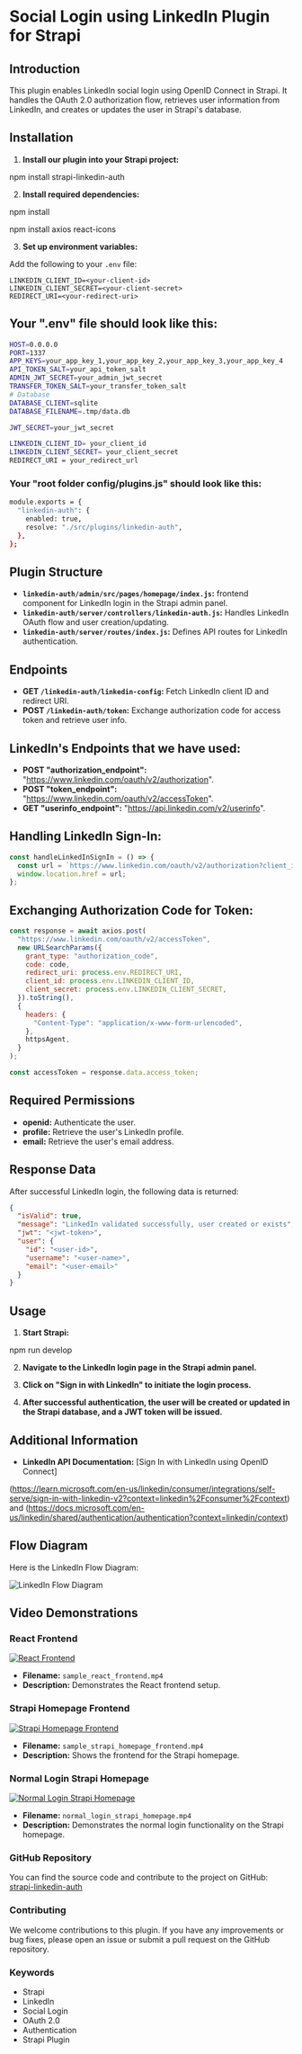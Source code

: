# Social Login using LinkedIn Plugin for Strapi

## Introduction

This plugin enables LinkedIn social login using OpenID Connect in Strapi. It handles the OAuth 2.0 authorization flow, retrieves user information from LinkedIn, and creates or updates the user in Strapi's database.

## Installation

1. **Install our plugin into your Strapi project:**

npm install strapi-linkedin-auth

2. **Install required dependencies:**

npm install

npm install axios react-icons

3. **Set up environment variables:**

Add the following to your `.env` file:

```env
LINKEDIN_CLIENT_ID=<your-client-id>
LINKEDIN_CLIENT_SECRET=<your-client-secret>
REDIRECT_URI=<your-redirect-uri>
```

## Your ".env" file should look like this:

```bash
HOST=0.0.0.0
PORT=1337
APP_KEYS=your_app_key_1,your_app_key_2,your_app_key_3,your_app_key_4
API_TOKEN_SALT=your_api_token_salt
ADMIN_JWT_SECRET=your_admin_jwt_secret
TRANSFER_TOKEN_SALT=your_transfer_token_salt
# Database
DATABASE_CLIENT=sqlite
DATABASE_FILENAME=.tmp/data.db

JWT_SECRET=your_jwt_secret

LINKEDIN_CLIENT_ID= your_client_id
LINKEDIN_CLIENT_SECRET= your_client_secret
REDIRECT_URI = your_redirect_url

```

### Your "root folder config/plugins.js" should look like this:

```bash
module.exports = {
  "linkedin-auth": {
    enabled: true,
    resolve: "./src/plugins/linkedin-auth",
  },
};

```

## Plugin Structure

- **`linkedin-auth/admin/src/pages/homepage/index.js`:** frontend component for LinkedIn login in the Strapi admin panel.
- **`linkedin-auth/server/controllers/linkedin-auth.js`:** Handles LinkedIn OAuth flow and user creation/updating.
- **`linkedin-auth/server/routes/index.js`:** Defines API routes for LinkedIn authentication.

## Endpoints

- **GET `/linkedin-auth/linkedin-config`:** Fetch LinkedIn client ID and redirect URI.
- **POST `/linkedin-auth/token`:** Exchange authorization code for access token and retrieve user info.

## LinkedIn's Endpoints that we have used:

- **POST "authorization_endpoint":** "https://www.linkedin.com/oauth/v2/authorization".
- **POST "token_endpoint":** "https://www.linkedin.com/oauth/v2/accessToken".
- **GET "userinfo_endpoint":** "https://api.linkedin.com/v2/userinfo".

## Handling LinkedIn Sign-In:

```javascript
const handleLinkedInSignIn = () => {
  const url = `https://www.linkedin.com/oauth/v2/authorization?client_id=${clientId}&redirect_uri=${redirectUri}&response_type=code&scope=openid%20profile%20email`;
  window.location.href = url;
};
```

## Exchanging Authorization Code for Token:

```javascript
const response = await axios.post(
  "https://www.linkedin.com/oauth/v2/accessToken",
  new URLSearchParams({
    grant_type: "authorization_code",
    code: code,
    redirect_uri: process.env.REDIRECT_URI,
    client_id: process.env.LINKEDIN_CLIENT_ID,
    client_secret: process.env.LINKEDIN_CLIENT_SECRET,
  }).toString(),
  {
    headers: {
      "Content-Type": "application/x-www-form-urlencoded",
    },
    httpsAgent,
  }
);

const accessToken = response.data.access_token;
```

## Required Permissions

- **openid:** Authenticate the user.
- **profile:** Retrieve the user's LinkedIn profile.
- **email:** Retrieve the user's email address.

## Response Data

After successful LinkedIn login, the following data is returned:

```json
{
  "isValid": true,
  "message": "LinkedIn validated successfully, user created or exists",
  "jwt": "<jwt-token>",
  "user": {
    "id": "<user-id>",
    "username": "<user-name>",
    "email": "<user-email>"
  }
}
```

## Usage

1. **Start Strapi:**

npm run develop

2. **Navigate to the LinkedIn login page in the Strapi admin panel.**

3. **Click on "Sign in with LinkedIn" to initiate the login process.**

4. **After successful authentication, the user will be created or updated in the Strapi database, and a JWT token will be issued.**

## Additional Information

- **LinkedIn API Documentation:** [Sign In with LinkedIn using OpenID Connect]

(https://learn.microsoft.com/en-us/linkedin/consumer/integrations/self-serve/sign-in-with-linkedin-v2?context=linkedin%2Fconsumer%2Fcontext)
and
(https://docs.microsoft.com/en-us/linkedin/shared/authentication/authentication?context=linkedin/context)

## Flow Diagram

Here is the LinkedIn Flow Diagram:

![LinkedIn Flow Diagram](https://github.com/madhanadithya/strapi-plugin-for-login-using-linkedin/blob/main/linkedIn_FlowDiagram_new.png)

## Video Demonstrations

### React Frontend

[![React Frontend](https://img.youtube.com/vi/APzxc7gaYZQ/0.jpg)](https://youtu.be/APzxc7gaYZQ)

- **Filename:** `sample_react_frontend.mp4`
- **Description:** Demonstrates the React frontend setup.

### Strapi Homepage Frontend

[![Strapi Homepage Frontend](https://img.youtube.com/vi/sqhUxJA_qJI/0.jpg)](https://youtu.be/sqhUxJA_qJI)

- **Filename:** `sample_strapi_homepage_frontend.mp4`
- **Description:** Shows the frontend for the Strapi homepage.

### Normal Login Strapi Homepage

[![Normal Login Strapi Homepage](https://img.youtube.com/vi/UZhyAL3wEK4/0.jpg)](https://youtu.be/UZhyAL3wEK4)

- **Filename:** `normal_login_strapi_homepage.mp4`
- **Description:** Demonstrates the normal login functionality on the Strapi homepage.

### GitHub Repository

You can find the source code and contribute to the project on GitHub: [strapi-linkedin-auth](https://github.com/madhanadithya/strapi-linkedin-auth)

### Contributing

We welcome contributions to this plugin. If you have any improvements or bug fixes, please open an issue or submit a pull request on the GitHub repository.

### Keywords

- Strapi
- LinkedIn
- Social Login
- OAuth 2.0
- Authentication
- Strapi Plugin
